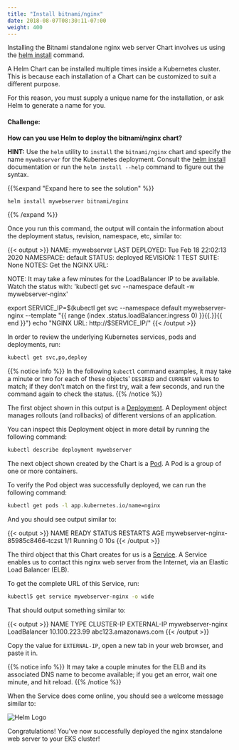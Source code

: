 ```yaml
---
title: "Install bitnami/nginx"
date: 2018-08-07T08:30:11-07:00
weight: 400
---
```


Installing the Bitnami standalone nginx web server Chart involves us using the
[helm install](https://helm.sh/docs/helm/helm_install/) command.

A Helm Chart can be installed multiple times inside a Kubernetes cluster. This
is because each installation of a Chart can be customized to suit a different
purpose.

For this reason, you must supply a unique name for the installation, or ask Helm
to generate a name for you.

#### Challenge:
**How can you use Helm to deploy the bitnami/nginx chart?**

**HINT:** Use the `helm` utility to `install` the `bitnami/nginx` chart
and specify the name `mywebserver` for the Kubernetes deployment. Consult the
[helm install](https://helm.sh/docs/intro/quickstart/#install-an-example-chart)
documentation or run the `helm install --help` command to figure out the
syntax.

{{%expand "Expand here to see the solution" %}}
```bash test=yes
helm install mywebserver bitnami/nginx
```
{{% /expand %}}

Once you run this command, the output will contain the information about the deployment status, revision, namespace, etc, similar to:

{{< output >}}
NAME: mywebserver
LAST DEPLOYED: Tue Feb 18 22:02:13 2020
NAMESPACE: default
STATUS: deployed
REVISION: 1
TEST SUITE: None
NOTES:
Get the NGINX URL:

  NOTE: It may take a few minutes for the LoadBalancer IP to be available.
        Watch the status with: 'kubectl get svc --namespace default -w mywebserver-nginx'

  export SERVICE_IP=$(kubectl get svc --namespace default mywebserver-nginx --template "{{ range (index .status.loadBalancer.ingress 0) }}{{.}}{{ end }}")
  echo "NGINX URL: http://$SERVICE_IP/"
{{< /output >}}

In order to review the underlying Kubernetes services, pods and deployments, run:
```bash test=yes
kubectl get svc,po,deploy
```

{{% notice info %}}
In the following `kubectl` command examples, it may take a minute or two for
each of these objects' `DESIRED` and `CURRENT` values to match; if they don't
match on the first try, wait a few seconds, and run the command again to check
the status.
{{% /notice %}}

The first object shown in this output is a
[Deployment](https://kubernetes.io/docs/concepts/workloads/controllers/deployment/).
A Deployment object manages rollouts (and rollbacks) of different versions of an
application.

You can inspect this Deployment object in more detail by running the following
command:

```bash test=yes
kubectl describe deployment mywebserver
```

The next object shown created by the Chart is a
[Pod](https://kubernetes.io/docs/concepts/workloads/pods/pod/).  A Pod is a
group of one or more containers.

To verify the Pod object was successfully deployed, we can run the following
command:

```bash test=yes
kubectl get pods -l app.kubernetes.io/name=nginx
```
And you should see output similar to:

{{< output >}}
NAME                                 READY     STATUS    RESTARTS   AGE
mywebserver-nginx-85985c8466-tczst   1/1       Running   0          10s
{{< /output >}}

The third object that this Chart creates for us is a
[Service](https://kubernetes.io/docs/concepts/services-networking/service/). A
Service enables us to contact this nginx web server from the Internet, via an
Elastic Load Balancer (ELB).

To get the complete URL of this Service, run:

```bash test=yes hook=install-nginx
kubectl5 get service mywebserver-nginx -o wide
```

That should output something similar to:

{{< output >}}
NAME                TYPE           CLUSTER-IP      EXTERNAL-IP
mywebserver-nginx   LoadBalancer   10.100.223.99   abc123.amazonaws.com
{{< /output >}}

Copy the value for `EXTERNAL-IP`, open a new tab in your web browser, and
paste it in.

{{% notice info %}}
It may take a couple minutes for the ELB and its associated DNS name to become
available; if you get an error, wait one minute, and hit reload.
{{% /notice %}}

When the Service does come online, you should see a welcome message similar to:

![Helm Logo](/images/helm-nginx/welcome_to_nginx.png)

Congratulations!  You've now successfully deployed the nginx standalone web
server to your EKS cluster!
